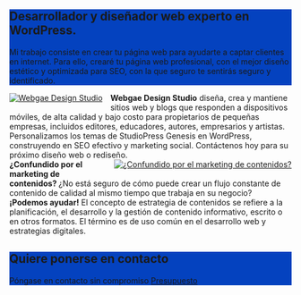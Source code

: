 
<div class="jumbotron text-center text-white" style="background-color: #0442bf;">
<h2>
Desarrollador y diseñador web experto en WordPress.</h2>

Mi trabajo consiste en crear tu página web para ayudarte a captar clientes en internet.
Para ello, crearé tu página web profesional, con el mejor diseño estético y optimizada para SEO, con la que seguro te sentirás seguro y identificado. </div>

<div class="separator" style="clear: both; text-align: center;">
<a href="https://1.bp.blogspot.com/-NjzWRU9T7o4/XcxYWvUSvaI/AAAAAAABY5k/QBM9CMz-8a0APPay9Pd9KPkE-ml2fOxmACLcBGAsYHQ/s1600/corporativas.jpg" imageanchor="1" style="clear: left; float: left; margin-bottom: 1em; margin-right: 1em;"><img alt="Webgae Design Studio" border="0" data-original-height="151" data-original-width="287" src="https://1.bp.blogspot.com/-NjzWRU9T7o4/XcxYWvUSvaI/AAAAAAABY5k/QBM9CMz-8a0APPay9Pd9KPkE-ml2fOxmACLcBGAsYHQ/s1600/corporativas.jpg" title="Webgae Design Studio" /></a></div>
<b>Webgae Design Studio</b> diseña, crea y mantiene sitios web y blogs que responden a dispositivos móviles, de alta calidad y bajo costo para propietarios de pequeñas empresas, incluidos editores, educadores, autores, empresarios y artistas. Personalizamos los temas de StudioPress Genesis en WordPress, construyendo en SEO efectivo y marketing social. Contáctenos hoy para su próximo diseño web o rediseño.

<div class="separator" style="clear: both; text-align: center;">
<a href="https://1.bp.blogspot.com/-mtTcD87wkvY/XcxY2bi_JYI/AAAAAAABY5s/p6a-kMxL_aYiTyGKucpkcwSSlHoNd8UOwCLcBGAsYHQ/s1600/tiendas%2Bonline.jpg" imageanchor="1" style="clear: right; float: right; margin-bottom: 1em; margin-left: 1em;"><img alt="¿Confundido por el marketing de contenidos?" border="0" data-original-height="178" data-original-width="262" src="https://1.bp.blogspot.com/-mtTcD87wkvY/XcxY2bi_JYI/AAAAAAABY5s/p6a-kMxL_aYiTyGKucpkcwSSlHoNd8UOwCLcBGAsYHQ/s1600/tiendas%2Bonline.jpg" title="¿Confundido por el marketing de contenidos?" /></a></div>
<b>¿Confundido por el marketing de contenidos? </b>¿No está seguro de cómo puede crear un flujo constante de contenido de calidad al mismo tiempo que trabaja en su negocio? <b>¡Podemos ayudar!</b>
El concepto de estrategia de contenidos se refiere a la planificación, el desarrollo y la gestión de contenido informativo, escrito o en otros formatos. El término es de uso común en el desarrollo web y estrategias digitales.
<div class="jumbotron text-center text-white" style="background-color: #0442bf;">
<h2>
Quiere ponerse en contacto</h2>

Póngase en contacto sin compromiso
<a class="btn btn-warning" href="https://forms.gle/L3xqQGnSUHmXLJ9g8" role="button">Presupuesto</a>

</div>